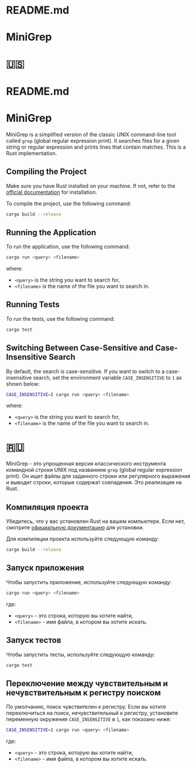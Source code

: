 # README.md

# MiniGrep

# 🇺🇸

# README.md

# MiniGrep

MiniGrep is a simplified version of the classic UNIX command-line tool called `grep` (global regular expression print). It searches files for a given string or regular expression and prints lines that contain matches. This is a Rust implementation.

## Compiling the Project

Make sure you have Rust installed on your machine. If not, refer to the [official documentation](https://www.rust-lang.org/tools/install) for installation.

To compile the project, use the following command:

```bash
cargo build --release
```

## Running the Application

To run the application, use the following command:

```bash
cargo run <query> <filename>
```

where:
- `<query>` is the string you want to search for,
- `<filename>` is the name of the file you want to search in.

## Running Tests

To run the tests, use the following command:

```bash
cargo test
```

## Switching Between Case-Sensitive and Case-Insensitive Search

By default, the search is case-sensitive. If you want to switch to a case-insensitive search, set the environment variable `CASE_INSENSITIVE` to `1` as shown below:

```bash
CASE_INSENSITIVE=1 cargo run <query> <filename>
```

where:
- `<query>` is the string you want to search for,
- `<filename>` is the name of the file you want to search in.

# 🇷🇺

MiniGrep - это упрощенная версия классического инструмента командной строки UNIX под названием `grep` (global regular expression print). Он ищет файлы для заданного строки или регулярного выражения и выводит строки, которые содержат совпадения. Это реализация на Rust.

## Компиляция проекта

Убедитесь, что у вас установлен Rust на вашем компьютере. Если нет, смотрите [официальную документацию](https://www.rust-lang.org/tools/install) для установки.

Для компиляции проекта используйте следующую команду:

```bash
cargo build --release
```

## Запуск приложения

Чтобы запустить приложение, используйте следующую команду:

```bash
cargo run <query> <filename>
```

где:
- `<query>` - это строка, которую вы хотите найти,
- `<filename>` - имя файла, в котором вы хотите искать.

## Запуск тестов

Чтобы запустить тесты, используйте следующую команду:

```bash
cargo test
```

## Переключение между чувствительным и нечувствительным к регистру поиском

По умолчанию, поиск чувствителен к регистру. Если вы хотите переключиться на поиск, нечувствительный к регистру, установите переменную окружения `CASE_INSENSITIVE` в `1`, как показано ниже:

```bash
CASE_INSENSITIVE=1 cargo run <query> <filename>
```

где:
- `<query>` - это строка, которую вы хотите найти,
- `<filename>` - имя файла, в котором вы хотите искать.
